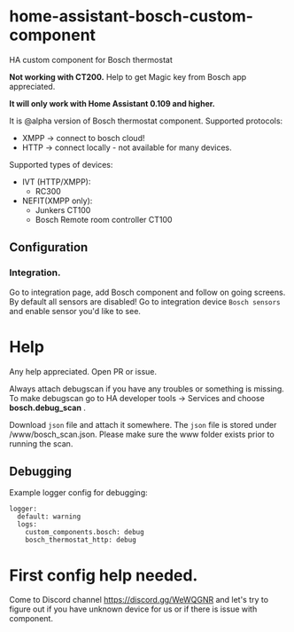# home-assistant-bosch-custom-component
HA custom component for Bosch thermostat

**Not working with CT200.**
Help to get Magic key from Bosch app appreciated.

**It will only work with Home Assistant 0.109 and higher.**

It is @alpha version of Bosch thermostat component.
Supported protocols:
- XMPP -> connect to bosch cloud!
- HTTP -> connect locally - not available for many devices.

Supported types of devices:
- IVT (HTTP/XMPP):
  - RC300
- NEFIT(XMPP only):
  - Junkers CT100
  - Bosch Remote room controller CT100


## Configuration

### Integration.

Go to integration page, add Bosch component and follow on going screens.
By default all sensors are disabled!
Go to integration device `Bosch sensors` and enable sensor you'd like to see.

# Help

Any help appreciated.
Open PR or issue.

Always attach debugscan if you have any troubles or something is missing.
To make debugscan go to HA developer tools -> Services and choose
**bosch.debug_scan** .

Download `json` file and attach it somewhere. The `json` file is stored under <hass-config>/www/bosch_scan.json. Please make sure the www folder exists prior to running the scan.

## Debugging
Example logger config for debugging:

```
logger:
  default: warning
  logs:
    custom_components.bosch: debug
    bosch_thermostat_http: debug
```

# First config help needed.
Come to Discord channel https://discord.gg/WeWQGNR and let's try to figure out if you have unknown device for us or if there is issue with component.
